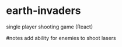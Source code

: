 # earth-invaders
single player shooting game (React)

#notes
add ability for enemies to shoot lasers